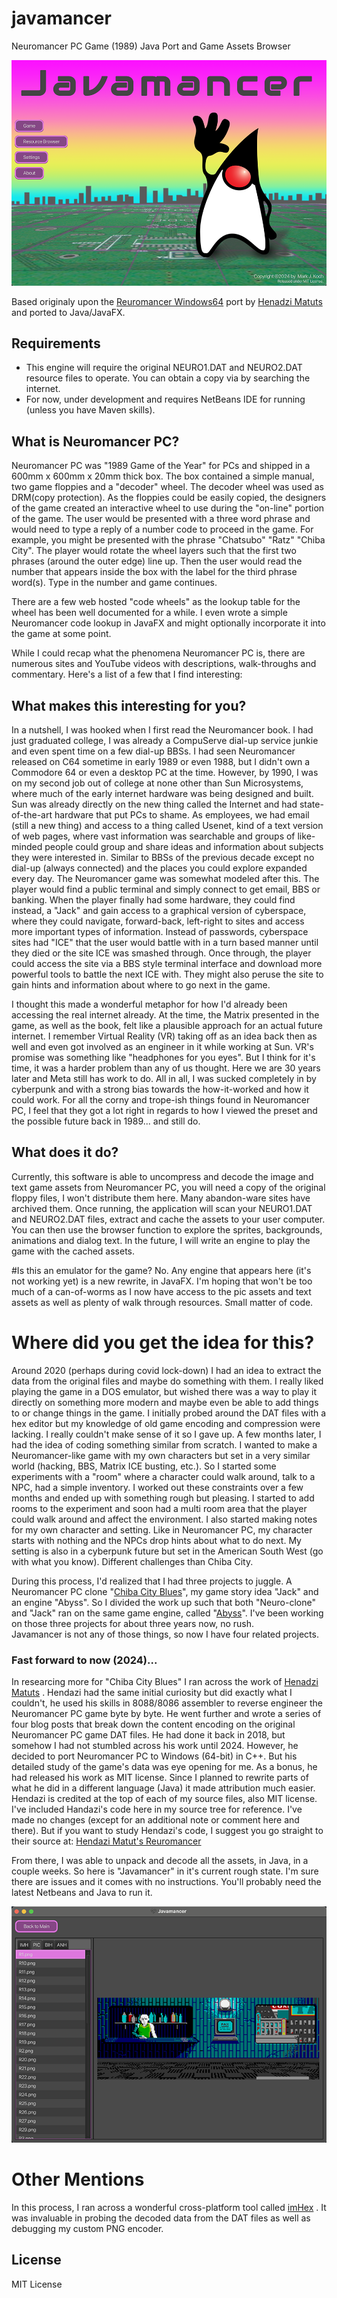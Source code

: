 # javamancer
Neuromancer PC Game (1989) Java Port and Game Assets Browser

![Screenshot of Javamancer application main window](/images/javamancer-main.png)

Based originaly upon the [Reuromancer Windows64](https://github.com/HenadziMatuts/Reuromancer) port by [Henadzi Matuts]( https://github.com/HenadziMatuts) and ported to Java/JavaFX.

## Requirements
- This engine will require the original NEURO1.DAT and NEURO2.DAT resource files to operate.  You can obtain a copy via by searching the internet.
- For now, under development and requires NetBeans IDE for running (unless you have Maven skills).

## What is Neuromancer PC?
Neuromancer PC was "1989 Game of the Year" for PCs and shipped in a 600mm x 600mm x 20mm
thick box.  The box contained a simple manual, two game floppies and a "decoder" wheel.
The decoder wheel was used as DRM(copy protection).  As the floppies could be easily copied,
the designers of the game created an interactive wheel to use during the "on-line" portion
of the game. The user would be presented with a three word phrase and would need to type
a reply of a number code to proceed in the game.  For example, you might be presented with the
phrase "Chatsubo" "Ratz" "Chiba City".  The player would rotate the wheel layers such that the
first two phrases (around the outer edge) line up. Then the user would read the number
that appears inside the box with the label for the third phrase word(s). Type in the
number and game continues.

There are a few web hosted "code wheels" as the lookup table for the wheel has been
well documented for a while.  I even wrote a simple Neuromancer code lookup in JavaFX and
might optionally incorporate it into the game at some point.

While I could recap what the phenomena Neuromancer PC is, there are numerous sites and
YouTube videos with descriptions, walk-throughs and commentary. Here's a list of a few
that I find interesting:  <list>

## What makes this interesting for you?
In a nutshell, I was hooked when I first read the Neuromancer book. I had just graduated
college, I was already a CompuServe dial-up service junkie and even spent time on a few
dial-up BBSs.  I had seen Neuromancer released on C64 sometime in early 1989 or even 1988,
but I didn't own a Commodore 64 or even a desktop PC at the time. However, by 1990, I was
on my second job out of college at none other than Sun Microsystems, where much of the
early internet hardware was being designed and built.  Sun was already directly on the new
thing called the Internet and had state-of-the-art hardware that put PCs to shame. As employees,
we had email (still a new thing) and access to a thing called Usenet, kind of a text version of
web pages, where vast information was searchable and groups of like-minded people could group and
share ideas and information about subjects they were interested in.  Similar to BBSs of the previous
decade except no dial-up (always connected) and the places you could explore expanded every day.
The Neuromancer game was somewhat modeled after this.  The player would find a public
terminal and simply connect to get email, BBS or banking.  When the player finally had some
hardware, they could find instead, a "Jack" and gain access to a graphical version of
cyberspace, where they could navigate, forward-back, left-right to sites and access
more important types of information.  Instead of passwords, cyberspace sites had "ICE"
that the user would battle with in a turn based manner until they died or the site ICE
was smashed through.  Once through, the player could access the site via a BBS style terminal
interface and download more powerful tools to battle the next ICE with. They might also
peruse the site to gain hints and information about where to go next in the game.

I thought this made a wonderful metaphor for how I'd already been accessing the
real internet already.  At the time, the Matrix presented in the game, as well as
the book, felt like a plausible approach for an actual future internet.  I remember
Virtual Reality (VR) taking off as an idea back then as well and even got involved
as an engineer in it while working at Sun.  VR's promise was something like "headphones
for you eyes".  But I think for it's time, it was a harder problem than any of us
thought. Here we are 30 years later and Meta still has work to do.  All in all, I
was sucked completely in by cyberpunk and with a strong bias towards the how-it-worked
and how it could work. For all the corny and trope-ish things found in Neuromancer PC,
I feel that they got a lot right in regards to how I viewed the preset and the possible
future back in 1989...  and still do.

## What does it do?
Currently, this software is able to uncompress and decode the image and text game
assets from Neuromancer PC, you will need a copy of the original floppy files, I
won't distribute them here.  Many abandon-ware sites have archived them. Once running,
the application will scan your NEURO1.DAT and NEURO2.DAT files, extract and cache
the assets to your user computer.  You can then use the browser function to explore
the sprites, backgrounds, animations and dialog text.  In the future, I will write
an engine to play the game with the cached assets.

#Is this an emulator for the game?
No.  Any engine that appears here (it's not working yet) is a new rewrite, in JavaFX.
I'm hoping that won't be too much of a can-of-worms as I now have access to the pic
assets and text assets as well as plenty of walk through resources. Small matter of
code.

# Where did you get the idea for this?
Around 2020 (perhaps during covid lock-down) I had an idea to extract the data from
the original files and maybe do something with them.  I really liked playing the game
in a DOS emulator, but wished there was a way to play it directly on something more
modern and maybe even be able to add things to or change things in the game.  I initially
probed around the DAT files with a hex editor but my knowledge of old game encoding
and compression were lacking.  I really couldn't make sense of it so I gave up.  A few
months later, I had the idea of coding something similar from scratch.  I wanted to make
a Neuromancer-like game with my own characters but set in a very similar world (hacking,
BBS, Matrix ICE busting, etc.). So I started some experiments with a "room" where a
character could walk around, talk to a NPC, had a simple inventory. I worked out these
constraints over a few months and ended up with something rough but pleasing.  I started
to add rooms to the experiment and soon had a multi room area that the player could
walk around and affect the environment.  I also started making notes for my own character
and setting.  Like in Neuromancer PC, my character starts with nothing and the NPCs
drop hints about what to do next.  My setting is also in a cyberpunk future but set in
the American South West (go with what you know).  Different challenges than Chiba City.

During this process, I'd realized that I had three projects to juggle.  A Neuromancer PC
clone "[Chiba City Blues](https://github.com/maehem/ChibaCityBlues)", my game story idea
"Jack" and an engine "Abyss".  So I divided the work up such that both "Neuro-clone"
and "Jack" ran on the same game engine, called "[Abyss](https://github.com/maehem/Abyss)".
 I've been working on those three projects for about three years now, no rush.  
Javamancer is not any of those things, so now I have four related projects.   

### Fast forward to now (2024)...

In researcing more for "Chiba City Blues" I ran across the work of [Henadzi Matuts](https://habr.com/en/articles/352050/) .
Hendazi had the same initial curiosity but did exactly what I couldn't, he used his
skills in 8088/8086 assembler to reverse engineer the Neuromancer PC game byte by byte.
He went further and wrote a series of four blog posts that break down the content
encoding on the original Neuromancer PC game DAT files.  He had done it back in 2018,
but somehow I had not stumbled across his work until 2024.  However, he decided to
port Neuromancer PC to Windows (64-bit) in C++.  But his detailed study of the game's
data was eye opening for me.  As a bonus, he had released his work as MIT license.
Since I planned to rewrite parts of what he did in a different language (Java) it made
attribution much easier. Hendazi is credited at the top of each of my source files,
also MIT license.  I've included Handazi's code here in my source tree for reference.
I've made no changes (except for an additional note or comment here and there). But
if you want to study Hendazi's code, I suggest you go straight to their source at:
[Hendazi Matut's Reuromancer](https://github.com/HenadziMatuts/Reuromancer)

From there, I was able to unpack and decode all the assets, in Java, in a couple
weeks.  So here is "Javamancer" in it's current rough state.  I'm sure there are
issues and it comes with no instructions.  You'll probably need the latest Netbeans
and Java to run it.

![Screenshot of Javamancer Resource Browser showing a game asset background of PIC format.](/images/javamancer-browser-pic.png)

# Other Mentions
In this process, I ran across a wonderful cross-platform tool called [imHex](https://github.com/WerWolv/ImHex) . It was
invaluable in probing the decoded data from the DAT files as well as debugging
my custom PNG encoder.

## License
MIT License
